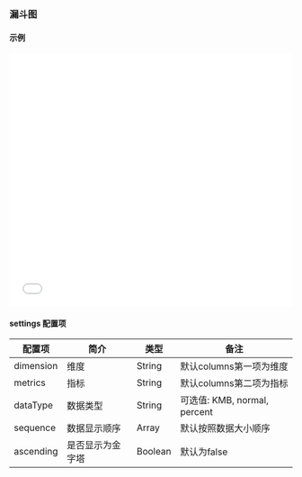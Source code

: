 ### 漏斗图

#### 示例

<iframe width="100%" height="450" src="//jsfiddle.net/vue_echarts/3hx08359/2/embedded/result,html,js/?bodyColor=fff" allowfullscreen="allowfullscreen" frameborder="0"></iframe>

#### settings 配置项

| 配置项 | 简介 | 类型 | 备注 |
| --- | --- | --- | --- |
| dimension | 维度 | String | 默认columns第一项为维度 |
| metrics | 指标 | String | 默认columns第二项为指标 |
| dataType | 数据类型 | String | 可选值: KMB, normal, percent |
| sequence | 数据显示顺序 | Array | 默认按照数据大小顺序 |
| ascending | 是否显示为金字塔 | Boolean | 默认为false |
